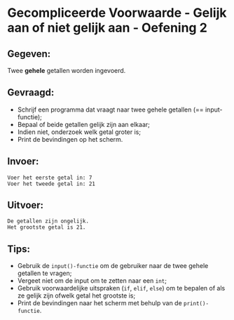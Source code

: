 # Gecompliceerde Voorwaarde - Gelijk aan of niet gelijk aan - Oefening 2

## Gegeven: 
Twee **gehele** getallen worden ingevoerd.

## Gevraagd: 
* Schrijf een programma dat vraagt naar twee gehele getallen (== input-functie);
* Bepaal of beide getallen gelijk zijn aan elkaar; 
* Indien niet, onderzoek welk getal groter is;
* Print de bevindingen op het scherm.

## Invoer: 
```
Voer het eerste getal in: 7
Voer het tweede getal in: 21

```
## Uitvoer: 
```
De getallen zijn ongelijk.
Het grootste getal is 21.

```

## Tips: 
* Gebruik de `input()-functie` om de gebruiker naar de twee gehele getallen te vragen;
* Vergeet niet om de input om te zetten naar een `int`;
* Gebruik voorwaardelijke uitspraken (`if`, `elif`, `else`) om te bepalen of als ze gelijk zijn ofwelk getal het grootste is;
* Print de bevindingen naar het scherm met behulp van de `print()-functie`.
